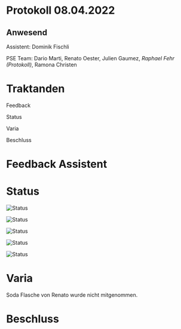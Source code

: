 # Protokoll 08.04.2022
## Anwesend 
Assistent: Dominik Fischli

PSE Team: Dario Marti, Renato Oester, Julien Gaumez, *Raphael Fehr (Protokoll)*, Ramona Christen

# Traktanden

Feedback 

Status

Varia 

Beschluss

# Feedback Assistent



# Status
![Status](https://img.shields.io/badge/Ramona_Christen-Status-green)


![Status](https://img.shields.io/badge/Dario_Marti-Status-green)



![Status](https://img.shields.io/badge/Renat_Oester-Status-green)



![Status](https://img.shields.io/badge/Julien_Gaumez-Status-green)



![Status](https://img.shields.io/badge/Raphael_Fehr-Status-green)




# Varia 
Soda Flasche von Renato wurde nicht mitgenommen.  




# Beschluss 


